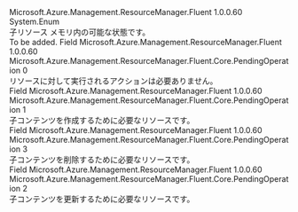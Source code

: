 <Type Name="PendingOperation" FullName="Microsoft.Azure.Management.ResourceManager.Fluent.Core.PendingOperation">
  <TypeSignature Language="C#" Value="public enum PendingOperation" />
  <TypeSignature Language="ILAsm" Value=".class public auto ansi sealed PendingOperation extends System.Enum" />
  <TypeSignature Language="DocId" Value="T:Microsoft.Azure.Management.ResourceManager.Fluent.Core.PendingOperation" />
  <TypeSignature Language="VB.NET" Value="Public Enum PendingOperation" />
  <TypeSignature Language="F#" Value="type PendingOperation = " />
  <AssemblyInfo>
    <AssemblyName>Microsoft.Azure.Management.ResourceManager.Fluent</AssemblyName>
    <AssemblyVersion>1.0.0.60</AssemblyVersion>
  </AssemblyInfo>
  <Base>
    <BaseTypeName>System.Enum</BaseTypeName>
  </Base>
  <Docs>
    <summary>
            子リソース メモリ内の可能な状態です。
            </summary>
    <remarks>To be added.</remarks>
  </Docs>
  <Members>
    <Member MemberName="None">
      <MemberSignature Language="C#" Value="None" />
      <MemberSignature Language="ILAsm" Value=".field public static literal valuetype Microsoft.Azure.Management.ResourceManager.Fluent.Core.PendingOperation None = int32(0)" />
      <MemberSignature Language="DocId" Value="F:Microsoft.Azure.Management.ResourceManager.Fluent.Core.PendingOperation.None" />
      <MemberSignature Language="VB.NET" Value="None" />
      <MemberSignature Language="F#" Value="None = 0" Usage="Microsoft.Azure.Management.ResourceManager.Fluent.Core.PendingOperation.None" />
      <MemberType>Field</MemberType>
      <AssemblyInfo>
        <AssemblyName>Microsoft.Azure.Management.ResourceManager.Fluent</AssemblyName>
        <AssemblyVersion>1.0.0.60</AssemblyVersion>
      </AssemblyInfo>
      <ReturnValue>
        <ReturnType>Microsoft.Azure.Management.ResourceManager.Fluent.Core.PendingOperation</ReturnType>
      </ReturnValue>
      <MemberValue>0</MemberValue>
      <Docs>
        <summary>
            リソースに対して実行されるアクションは必要ありません。
            </summary>
      </Docs>
    </Member>
    <Member MemberName="ToBeCreated">
      <MemberSignature Language="C#" Value="ToBeCreated" />
      <MemberSignature Language="ILAsm" Value=".field public static literal valuetype Microsoft.Azure.Management.ResourceManager.Fluent.Core.PendingOperation ToBeCreated = int32(1)" />
      <MemberSignature Language="DocId" Value="F:Microsoft.Azure.Management.ResourceManager.Fluent.Core.PendingOperation.ToBeCreated" />
      <MemberSignature Language="VB.NET" Value="ToBeCreated" />
      <MemberSignature Language="F#" Value="ToBeCreated = 1" Usage="Microsoft.Azure.Management.ResourceManager.Fluent.Core.PendingOperation.ToBeCreated" />
      <MemberType>Field</MemberType>
      <AssemblyInfo>
        <AssemblyName>Microsoft.Azure.Management.ResourceManager.Fluent</AssemblyName>
        <AssemblyVersion>1.0.0.60</AssemblyVersion>
      </AssemblyInfo>
      <ReturnValue>
        <ReturnType>Microsoft.Azure.Management.ResourceManager.Fluent.Core.PendingOperation</ReturnType>
      </ReturnValue>
      <MemberValue>1</MemberValue>
      <Docs>
        <summary>
            子コンテンツを作成するために必要なリソースです。
            </summary>
      </Docs>
    </Member>
    <Member MemberName="ToBeRemoved">
      <MemberSignature Language="C#" Value="ToBeRemoved" />
      <MemberSignature Language="ILAsm" Value=".field public static literal valuetype Microsoft.Azure.Management.ResourceManager.Fluent.Core.PendingOperation ToBeRemoved = int32(3)" />
      <MemberSignature Language="DocId" Value="F:Microsoft.Azure.Management.ResourceManager.Fluent.Core.PendingOperation.ToBeRemoved" />
      <MemberSignature Language="VB.NET" Value="ToBeRemoved" />
      <MemberSignature Language="F#" Value="ToBeRemoved = 3" Usage="Microsoft.Azure.Management.ResourceManager.Fluent.Core.PendingOperation.ToBeRemoved" />
      <MemberType>Field</MemberType>
      <AssemblyInfo>
        <AssemblyName>Microsoft.Azure.Management.ResourceManager.Fluent</AssemblyName>
        <AssemblyVersion>1.0.0.60</AssemblyVersion>
      </AssemblyInfo>
      <ReturnValue>
        <ReturnType>Microsoft.Azure.Management.ResourceManager.Fluent.Core.PendingOperation</ReturnType>
      </ReturnValue>
      <MemberValue>3</MemberValue>
      <Docs>
        <summary>
            子コンテンツを削除するために必要なリソースです。
            </summary>
      </Docs>
    </Member>
    <Member MemberName="ToBeUpdated">
      <MemberSignature Language="C#" Value="ToBeUpdated" />
      <MemberSignature Language="ILAsm" Value=".field public static literal valuetype Microsoft.Azure.Management.ResourceManager.Fluent.Core.PendingOperation ToBeUpdated = int32(2)" />
      <MemberSignature Language="DocId" Value="F:Microsoft.Azure.Management.ResourceManager.Fluent.Core.PendingOperation.ToBeUpdated" />
      <MemberSignature Language="VB.NET" Value="ToBeUpdated" />
      <MemberSignature Language="F#" Value="ToBeUpdated = 2" Usage="Microsoft.Azure.Management.ResourceManager.Fluent.Core.PendingOperation.ToBeUpdated" />
      <MemberType>Field</MemberType>
      <AssemblyInfo>
        <AssemblyName>Microsoft.Azure.Management.ResourceManager.Fluent</AssemblyName>
        <AssemblyVersion>1.0.0.60</AssemblyVersion>
      </AssemblyInfo>
      <ReturnValue>
        <ReturnType>Microsoft.Azure.Management.ResourceManager.Fluent.Core.PendingOperation</ReturnType>
      </ReturnValue>
      <MemberValue>2</MemberValue>
      <Docs>
        <summary>
            子コンテンツを更新するために必要なリソースです。
            </summary>
      </Docs>
    </Member>
  </Members>
</Type>